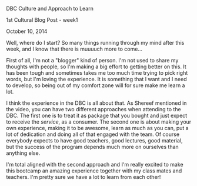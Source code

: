 
DBC Culture and Approach to Learn

1st Cultural Blog Post - week1

October 10, 2014

Well, where do I start? So many things running through my mind after this week, and I know that there is muuuuch more to come...

First of all, I'm not a "blogger" kind of person. I'm not used to share my thoughts with people, so I'm making a big effort to getting better on this. It has been tough and sometimes takes me too much time trying to pick right words, but I'm loving the experience. It is something that I want and I need to develop, so being out of my comfort zone will for sure make me learn a lot. 

I think the experience in the DBC is all about that. As Shereef mentioned in the video, you can have two different approaches when attending to the DBC. The first one is to treat it as package that you bought and just expect to receive the *service*, as a consumer. The second one is about making your own experience, making it to be awesome, learn as much as you can, put a lot of dedication and doing all of that engaged with the team. Of course everybody expects to have good teachers, good lectures, good material, but the success of the program depends much more on ourselves than anything else.

I'm total aligned with the second approach and I'm really excited to make this bootcamp an amazing experience together with my class mates and teachers. I'm pretty sure we have a lot to learn from each other! 